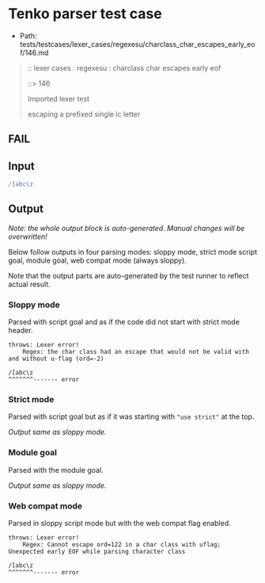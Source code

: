 # Tenko parser test case

- Path: tests/testcases/lexer_cases/regexesu/charclass_char_escapes_early_eof/146.md

> :: lexer cases : regexesu : charclass char escapes early eof
>
> ::> 146
>
> Imported lexer test
>
> escaping a prefixed single lc letter

## FAIL

## Input

`````js
/[abc\z
`````

## Output

_Note: the whole output block is auto-generated. Manual changes will be overwritten!_

Below follow outputs in four parsing modes: sloppy mode, strict mode script goal, module goal, web compat mode (always sloppy).

Note that the output parts are auto-generated by the test runner to reflect actual result.

### Sloppy mode

Parsed with script goal and as if the code did not start with strict mode header.

`````
throws: Lexer error!
    Regex: the char class had an escape that would not be valid with and without u-flag (ord=-2)

/[abc\z
^^^^^^^------- error
`````

### Strict mode

Parsed with script goal but as if it was starting with `"use strict"` at the top.

_Output same as sloppy mode._

### Module goal

Parsed with the module goal.

_Output same as sloppy mode._

### Web compat mode

Parsed in sloppy script mode but with the web compat flag enabled.

`````
throws: Lexer error!
    Regex: Cannot escape ord=122 in a char class with uflag; Unexpected early EOF while parsing character class

/[abc\z
^^^^^^^------- error
`````

